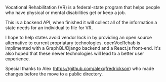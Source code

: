 Vocational Rehabilitation (VR) is a federal-state program that helps people who have physical or mental disabilities get or keep a job. 

This is a backend API, when finished it will collect all of the information a state needs for an individual to file for VR. 

I hope to help states avoid vendor lock in by providing an open source alternative to current propriatary technologies. openVocRehab is implimented with a GraphQL/Django backend and a React.js front-end. It's also hoped that these newer technologies will lead to a better user experience.

Special thanks to Alex (https://github.com/alexqfredrickson) who made changes before the move to a public directory.
